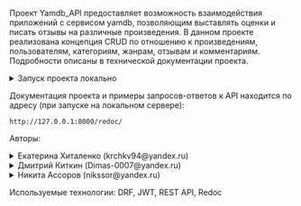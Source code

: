 Проект Yamdb_API предоставляет возможность взаимодействия приложений с сервисом yamdb, позволяющим выставлять оценки и писать отзывы на различные произведения. В данном проекте реализована концепция CRUD по отношению к произведениям, пользователям, категориям, жанрам, отзывам и комментариям. Подробности описаны в технической документации проекта.

<details>
   <summary>Запуск проекта локально</summary> 

Клонировать репозиторий и перейти в него в командной строке:

```
git clone git@github.com:kkhitalenko/Yamdb_API.git
```

```
cd Yamdb_API/
```

Cоздать и активировать виртуальное окружение:

```
python -m venv env
```

* Если у вас Linux/macOS

    ```
    source env/bin/activate
    ```

* Если у вас windows

    ```
    source env/scripts/activate
    ```

```
python -m pip install --upgrade pip
```

Установить зависимости из файла requirements.txt:

```
pip install -r requirements.txt
```

Выполнить миграции:

```
python manage.py migrate
```

Запустить проект:

```
python manage.py runserver
```

Загрузить имеющуюся базу данных для работы проекта:

```
python manage.py import_csv
```

</details>

Документация проекта и примеры запросов-ответов к API находится по адресу (при запуске на локальном сервере):

```
http://127.0.0.1:8000/redoc/
```

Авторы: 

<details>
   <summary>Екатерина Хиталенко (krchkv94@yandex.ru)</summary> 

Всё, что касается управления пользователями:
 - система регистрации и аутентификации,
 - права доступа,
 - работа с токеном,
 - система подтверждения через e-mail.
</details>

<details>
   <summary>Дмитрий Киткин (Dimas-0007@yandex.ru)</summary> 
Модели, view и эндпойнты для

- отзывов,
- комментариев,
- рейтинга произведений.
</details>

<details>
   <summary>Никита Ассоров (nikssor@yandex.ru)</summary> 
Модели, view и эндпойнты для

- произведений,
- категорий,
- жанров;
- импорт данных из csv файлов.
</details>

Используемые технологии: DRF, JWT, REST API, Redoc


